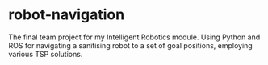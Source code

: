 # robot-navigation
The final team project for my Intelligent Robotics module. Using Python and ROS for navigating a sanitising robot to a set of goal positions, employing various TSP solutions. 
